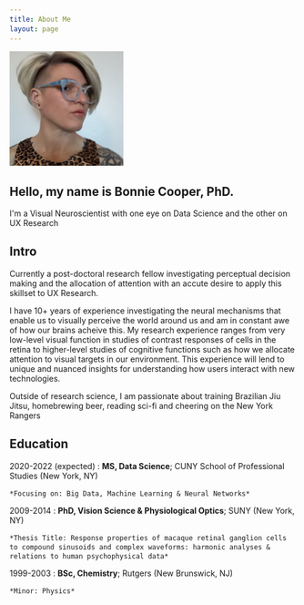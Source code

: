 ```yaml
---
title: About Me
layout: page
---
```


<p><img src="https://raw.githubusercontent.com/SmilodonCub/basicVisualBlog/main/images/profilepic.jpg" width="200" /></p> 

   
## Hello, my name is Bonnie Cooper, PhD.  
I'm a Visual Neuroscientist with one eye on Data Science and the other on UX Research  


Intro
-----
Currently a post-doctoral research fellow investigating perceptual decision making and the allocation of attention with an accute desire to apply this skillset to UX Research.  

I have 10+ years of experience investigating the neural mechanisms that enable us to visually perceive the world around us and am in constant awe of how our brains acheive this. My research experience ranges from very low-level visual function in studies of contrast responses of cells in the retina to higher-level studies of cognitive functions such as how we allocate attention to visual targets in our environment. This experience will lend to unique and nuanced insights for understanding how users interact with new technologies.  

Outside of research science, I am passionate about training Brazilian Jiu Jitsu, homebrewing beer, reading sci-fi and cheering on the New York Rangers

Education
---------

2020-2022 (expected)
:   **MS, Data Science**; CUNY School of Professional Studies (New York, NY)

    *Focusing on: Big Data, Machine Learning & Neural Networks*
2009-2014
:   **PhD, Vision Science & Physiological Optics**; SUNY (New York, NY)

    *Thesis Title: Response properties of macaque retinal ganglion cells to compound sinusoids and complex waveforms: harmonic analyses & relations to human psychophysical data*
1999-2003
:   **BSc, Chemistry**; Rutgers (New Brunswick, NJ)

    *Minor: Physics*

